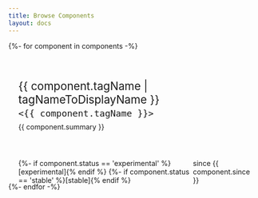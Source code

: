 ```yaml
---
title: Browse Components
layout: docs
---
```


<quiet-text-field id="component-search" label="Searching {{ components.length }} custom elements" pill autofocus clearable>
  <quiet-icon slot="start" name="search"></quiet-icon>
</quiet-text-field>

<div id="component-index">
  {%- for component in components -%}
    <a 
      class="component" 
      href="/docs/components/{{ component.tagName | stripQuietPrefix}}"
    >
      <p class="name">{{ component.tagName | tagNameToDisplayName }}</p>
      <p class="tag-name"><code>&lt;{{ component.tagName }}&gt;</code></p>
      <p class="summary">{{ component.summary }}</p>
      <div class="badges">
        {%- if component.status == 'experimental' %}[experimental]{% endif %}
        {%- if component.status == 'stable' %}[stable]{% endif %}
        <quiet-badge>since {{ component.since }}</quiet-badge>
      </div>
    </a>
  {%- endfor -%}

  <div class="empty" hidden>
    <quiet-icon name="cheese"></quiet-icon>
    No components found
  </div>
</div>

<script type="module">
  import Fuse from 'https://cdn.jsdelivr.net/npm/fuse.js@6.6.2/dist/fuse.esm.min.js';

  const searchBox = document.getElementById('component-search');
  const componentIndex = document.getElementById('component-index');
  const components = Array.from(componentIndex.querySelectorAll('.component'));
  const emptyState = componentIndex.querySelector('.empty');

  // Create searchable items from components
  const searchableItems = components.map((component, index) => ({
    name: component.querySelector('.name').textContent,
    summary: component.querySelector('p').textContent,
    index
  }));

  // Configure Fuse with appropriate options
  const fuseOptions = {
    keys: ['name', 'summary'],
    threshold: 0.3,
    distance: 100,
    minMatchCharLength: 2,
    shouldSort: true,
    includeScore: true,
    useExtendedSearch: true,
    ignoreLocation: true
  };

  const fuse = new Fuse(searchableItems, fuseOptions);

  function updateSearchResults(query = '') {
    query = query.trim();
    
    if (!query) {
      // Show all components when no query
      components.forEach(component => component.hidden = false);
      emptyState.hidden = true;
      return;
    }

    // Perform fuzzy search
    const results = fuse.search(query);
    const matchedIndexes = new Set(results.map(result => result.item.index));
    
    // Update visibility of components
    let isEmpty = true;
    components.forEach((component, index) => {
      const isMatch = matchedIndexes.has(index);
      if (isMatch) isEmpty = false;
      component.hidden = !isMatch;
    });

    emptyState.hidden = !isEmpty;
  }

  // Debounce function to limit the rate of search updates
  function debounce(func, wait) {
    let timeout;
    return function executedFunction(...args) {
      const later = () => {
        clearTimeout(timeout);
        func(...args);
      };
      clearTimeout(timeout);
      timeout = setTimeout(later, wait);
    };
  }

  // Add event listener with debouncing
  const debouncedSearch = debounce((event) => {
    updateSearchResults(event.target.value);
  }, 150);

  searchBox.addEventListener('quiet-input', debouncedSearch);

  // Initialize search results
  updateSearchResults(searchBox.value);
</script>

<style>
  #component-search {
    margin-block-end: var(--quiet-content-spacing);
  }

  #component-index {
    display: grid;
    grid-template-columns: repeat(auto-fill, minmax(18rem, 1fr));
    align-items: start;
    gap: 1rem;
    width: 100%;
    margin-block-end: var(--quiet-content-spacing);

    .component {
      display: flex;
      flex-direction: column;
      flex: 1 1 auto;
      height: 100%;
      border: var(--quiet-border-style) var(--quiet-border-width) var(--quiet-neutral-stroke-softer);
      border-radius: var(--quiet-border-radius);
      background-color: var(--quiet-paper-color);
      box-shadow: var(--quiet-shadow-soft);
      font-weight: inherit;
      padding: 1.25rem;
      text-decoration: none;
      color: inherit;
      
      &:focus-visible {
        outline-offset: calc(-1 * var(--quiet-border-width));
      }

      .name {
        font-size: 1.3875rem;
        font-weight: var(--quiet-font-weight-semibold);
        margin-block-end: 0.25rem;
      }

      .tag-name {
        margin-block: 0;
      }

      .summary {
        margin-block: 0.5rem 1rem;
      }

      code {
        color: var(--quiet-text-muted);
        background: transparent;
        font-size: 1.125rem;
        white-space: normal;
        padding: 0;
      }

      .badges {
        display: flex;
        gap: .25rem;
        align-items: center;
        margin-top: auto;
      }
    }

    .empty {
      grid-column: 1 / -1;
      padding: 3rem 2rem;
      color: var(--quiet-text-muted);
      font-size: 1.125rem;
      text-align: center;

      quiet-icon {
        display: block;
        width: 2rem;
        height: 2rem;
        margin-inline: auto;
        margin-block-end: 0.5rem;
      }
    }
  }
</style>